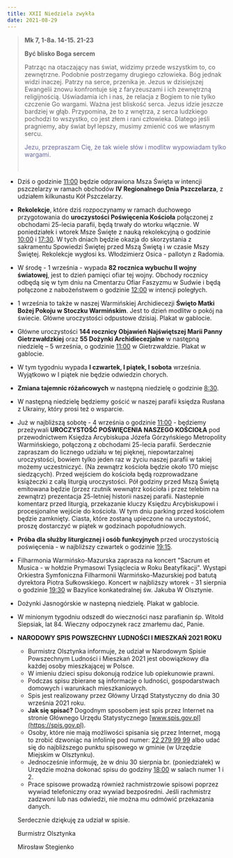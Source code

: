 ```yaml
---
title: XXII Niedziela zwykła
date: 2021-08-29
---
```


> **Mk 7, 1-8a. 14-15. 21-23**
>
> **Być blisko Boga sercem**
>
> Patrząc na otaczający nas świat, widzimy przede wszystkim to, co zewnętrzne. Podobnie postrzegamy drugiego człowieka. Bóg jednak widzi inaczej. Patrzy na serce, przenika je. Jezus w dzisiejszej Ewangelii znowu konfrontuje się z faryzeuszami i ich zewnętrzną religijnością. Uświadamia ich i nas, że relacja z Bogiem to nie tylko czczenie Go wargami. Ważna jest bliskość serca. Jezus idzie jeszcze bardziej w głąb. Przypomina, że to z wnętrza, z serca ludzkiego pochodzi to wszystko, co jest złem i rani człowieka. Dlatego jeśli pragniemy, aby świat był lepszy, musimy zmienić coś we własnym sercu.
>
> <span style="color: #666699;">Jezu, przepraszam Cię, że tak wiele słów i modlitw wypowiadam tylko wargami. </span>
>
> &nbsp;

- Dziś o godzinie <u>11:00</u> będzie odprawiona Msza Święta w intencji pszczelarzy w ramach obchodów **IV Regionalnego Dnia Pszczelarza**, z udziałem kilkunastu Kół Pszczelarzy.
- **Rekolekcje**, które dziś rozpoczynamy w ramach duchowego przygotowania do **uroczystości Poświęcenia Kościoła** połączonej z obchodami 25-lecia parafii, będą trwały do wtorku włącznie. W poniedziałek i wtorek Msze Święte z nauką rekolekcyjną o godzinie <u>10:00</u> i <u>17:30</u>. W tych dniach będzie okazja do skorzystania z sakramentu Spowiedzi Świętej przed Mszą Świętą i w czasie Mszy Świętej. Rekolekcje wygłosi ks. Włodzimierz Osica - pallotyn z Radomia.
- W środę - 1 września - wypada **82 rocznica wybuchu II wojny światowej**, jest to dzień pamięci ofiar tej wojny. Obchody rocznicy odbędą się w tym dniu na Cmentarzu Ofiar Faszyzmu w Sudwie i będą połączone z nabożeństwem o godzinie <u>12:00</u> w intencji poległych.
- 1 września to także w naszej Warmińskiej Archidiecezji **Święto Matki Bożej Pokoju w Stoczku Warmińskim**. Jest to dzień modlitw o pokój na świecie. Główne uroczystości odpustowe dzisiaj. Plakat w gablocie.
- Główne uroczystości **144 rocznicy Objawień Najświętszej Marii Panny Gietrzwałdzkiej** oraz **55 Dożynki Archidiecezjalne** w następną niedzielę – 5 września, o godzinie <u>11:00</u> w Gietrzwałdzie. Plakat w gablocie.
- W tym tygodniu wypada **I czwartek, I piątek, I sobota** września. Wyjątkowo w I piątek nie będzie odwiedzin chorych.
- **Zmiana tajemnic różańcowych** w następną niedzielę o godzinie <u>8:30</u>.
- W następną niedzielę będziemy gościć w naszej parafii księdza Rusłana z Ukrainy, który prosi też o wsparcie.
- Już w najbliższą sobotę - 4 września o godzinie <u>11:00</u> - będziemy przeżywali **UROCZYSTOŚĆ POŚWIĘCENIA NASZEGO KOŚCIOŁA** pod przewodnictwem Księdza Arcybiskupa Józefa Górzyńskiego Metropolity Warmińskiego, połączoną z obchodami 25-lecia parafii. Serdecznie zapraszam do licznego udziału w tej pięknej, niepowtarzalnej uroczystości, bowiem tylko jeden raz w życiu naszej parafii w takiej możemy uczestniczyć. (Na zewnątrz kościoła będzie około 170 miejsc siedzących). Przed wejściem do kościoła będą rozprowadzane książeczki z całą liturgią uroczystości. Pół godziny przed Mszą Świętą emitowana będzie (przez rzutnik wewnątrz kościoła i przez telebim na zewnątrz) prezentacja 25-letniej historii naszej parafii. Nastepnie komentarz przed liturgią, przekazanie kluczy Księdzu Arcybiskupowi i procesjonalne wejście do kościoła. W tym dniu parking przed kościołem będzie zamknięty. Ciasta, które zostaną upieczone na uroczystość, proszę dostarczyć w piątek w godzinach popołudniowych.
- **Próba dla służby liturgicznej i osób funkcyjnych** przed uroczystością poświęcenia - w najbliższy czwartek o godzinie <u>19:15</u>.
- Filharmonia Warmińsko-Mazurska zaprasza na koncert "Sacrum et Musica - w hołdzie Prymasowi Tysiąclecia w Roku Beatyfikacji". Wystąpi Orkiestra Symfoniczna Filharmonii Warmińsko-Mazurskiej pod batutą dyrektora Piotra Sułkowskiego. Koncert w najbliższy wtorek - 31 sierpnia o godzinie <u>19:30</u> w Bazylice konkatedralnej św. Jakuba W Olsztynie.
- Dożynki Jasnogórskie w nastepną niedzielę. Plakat w gablocie.
- W minionym tygodniu odszedł do wieczności nasz parafianin śp. Witold Siepsiak, lat 84. Wieczny odpoczynek racz zmarłemu dać, Panie.
- **NARODOWY SPIS POWSZECHNY LUDNOŚCI I MIESZKAŃ 2021 ROKU**

  - Burmistrz Olsztynka informuje, że udział w Narodowym Spisie Powszechnym Ludności i Mieszkań 2021 jest obowiązkowy dla każdej osoby mieszkającej w Polsce.
  - W imieniu dzieci spisu dokonują rodzice lub opiekunowie prawni.
  - Podczas spisu zbierane są informacje o ludności, gospodarstwach domowych i warunkach mieszkaniowych.
  - Spis jest realizowany przez Główny Urząd Statystyczny do dnia 30 września 2021 roku.
  - **Jak się spisać?** Dogodnym sposobem jest spis przez Internet na stronie Głównego Urzędu Statystycznego [www.spis.gov.pl](https://spis.gov.pl).
  - Osoby, które nie mają możliwości spisania się przez Internet, mogą to zrobić dzwoniąc na infolinię pod numer: <u>22 279 99 99</u> albo udać się do najbliższego punktu spisowego w gminie (w Urzędzie Miejskim w Olsztynku).
  - Jednocześnie informuję, że w dniu 30 sierpnia br. (poniedziałek) w Urzędzie można dokonać spisu do godziny <u>18:00</u> w salach numer 1 i 2.
  - Prace spisowe prowadzą również rachmistrzowie spisowi poprzez wywiad telefoniczny oraz wywiad bezpośredni. Jeśli rachmistrz zadzwoni lub nas odwiedzi, nie można mu odmówić przekazania danych.

  Serdecznie dziękuję za udział w spisie.

  Burmistrz Olsztynka

  Mirosław Stegienko
